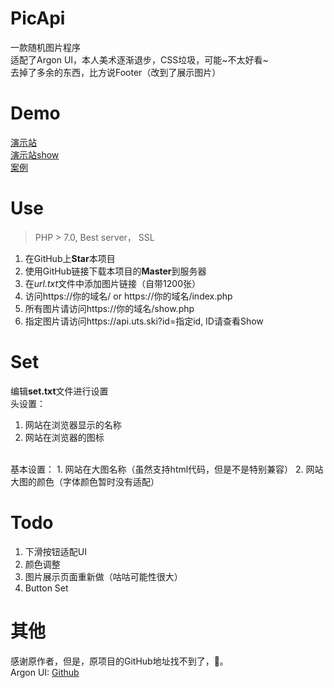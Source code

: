 # PicApi
一款随机图片程序
<br>
适配了Argon UI，本人美术逐渐退步，CSS垃圾，可能~不太好看~
<br>
去掉了多余的东西，比方说Footer（改到了展示图片）

# Demo
[演示站](https://api.uts.ski/)
<br>
[演示站show](https://api.uts.ski/show.php)
<br>
[案例](https://uts.ski/)

# Use

> PHP > 7.0, Best server， SSL

1. 在GitHub上**Star**本项目
2. 使用GitHub链接下载本项目的**Master**到服务器
3. 在*url.txt*文件中添加图片链接（自带1200张）
4. 访问https://你的域名/ or https://你的域名/index.php
5. 所有图片请访问https://你的域名/show.php
6. 指定图片请访问https://api.uts.ski?id=指定id, ID请查看Show

# Set

编辑**set.txt**文件进行设置
<br>
头设置：
1. 网站在浏览器显示的名称
2. 网站在浏览器的图标
<br>
基本设置：
1. 网站在大图名称（虽然支持html代码，但是不是特别兼容）
2. 网站大图的颜色（字体颜色暂时没有适配）

# Todo
1. 下滑按钮适配UI
2. 颜色调整
3. 图片展示页面重新做（咕咕可能性很大）
4. Button Set

# 其他
感谢原作者，但是，原项目的GitHub地址找不到了，🐶。
<br>
Argon UI: [Github](https://github.com/creativetimofficial/argon-design-system)
